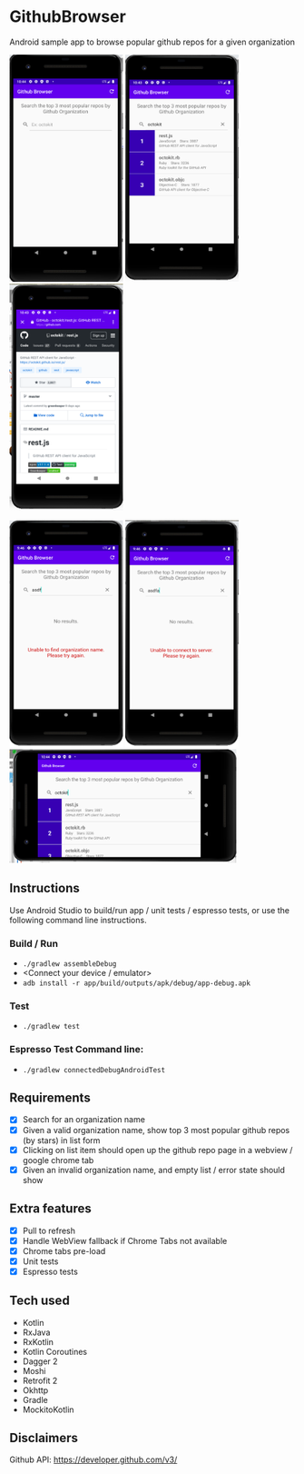 # GithubBrowser
Android sample app to browse popular github repos for a given organization

<img src="https://github.com/laurenyew/GithubBrowser/blob/master/screenshots/repo_browser_initial.png" data-canonical-src="https://github.com/laurenyew/GithubBrowser/blob/master/screenshots/repo_browser_initial.png" width="200" height="400" /> <img src="https://github.com/laurenyew/GithubBrowser/blob/master/screenshots/repo_browser.png" data-canonical-src="https://github.com/laurenyew/GithubBrowser/blob/master/screenshots/repo_browser.png" width="200" height="400" /> <img src="https://github.com/laurenyew/GithubBrowser/blob/master/screenshots/repo_details.png" data-canonical-src="https://github.com/laurenyew/GithubBrowser/blob/master/screenshots/repo_details.png" width="200" height="400" />

<img src="https://github.com/laurenyew/GithubBrowser/blob/master/screenshots/invalid_org_name.png" data-canonical-src="https://github.com/laurenyew/GithubBrowser/blob/master/screenshots/invalid_org_name.png" width="200" height="400" /> <img src="https://github.com/laurenyew/GithubBrowser/blob/master/screenshots/network_error.png" data-canonical-src="https://github.com/laurenyew/GithubBrowser/blob/master/screenshots/network_error.png" width="200" height="400" /> <img src="https://github.com/laurenyew/GithubBrowser/blob/master/screenshots/repo_browser_landscape.png" data-canonical-src="https://github.com/laurenyew/GithubBrowser/blob/master/screenshots/repo_browser_landscape.png" width="400" height="200" />

## Instructions
Use Android Studio to build/run app / unit tests / espresso tests, or use the following command line instructions.

### Build / Run
- `./gradlew assembleDebug`
- <Connect your device / emulator>
- `adb install -r app/build/outputs/apk/debug/app-debug.apk`

### Test
- `./gradlew test`

### Espresso Test Command line:
- `./gradlew connectedDebugAndroidTest`

## Requirements
  - [x] Search for an organization name 
  - [x] Given a valid organization name, show top 3 most popular github repos (by stars) in list form 
  - [x] Clicking on list item should open up the github repo page in a webview / google chrome tab
  - [x] Given an invalid organization name, and empty list / error state should show 

## Extra features
  - [x] Pull to refresh
  - [x] Handle WebView fallback if Chrome Tabs not available
  - [x] Chrome tabs pre-load
  - [x] Unit tests
  - [x] Espresso tests

## Tech used
- Kotlin
- RxJava
- RxKotlin
- Kotlin Coroutines
- Dagger 2
- Moshi
- Retrofit 2
- Okhttp
- Gradle
- MockitoKotlin

## Disclaimers
Github API: https://developer.github.com/v3/
